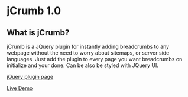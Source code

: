 # jCrumb 1.0 #

## What is jCrumb? ##
jCrumb is a JQuery plugin for instantly adding breadcrumbs to any webpage without the need to worry about sitemaps, or server side languages. Just add the plugin to every page you want breadcrumbs on initialize and your done. Can be also be styled with JQuery UI.

[jQuery plugin page](http://plugins.jquery.com/project/jCrumb)

[Live Demo](http://www.somethinghitme.com/projects/jCrumb/index.html)